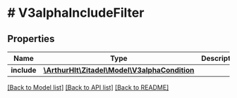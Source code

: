 # # V3alphaIncludeFilter

## Properties

Name | Type | Description | Notes
------------ | ------------- | ------------- | -------------
**include** | [**\ArthurHlt\Zitadel\Model\V3alphaCondition**](V3alphaCondition.md) |  | [optional]

[[Back to Model list]](../../README.md#models) [[Back to API list]](../../README.md#endpoints) [[Back to README]](../../README.md)
